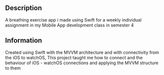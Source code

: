## Description

A breathing exercise app i made using Swift for a weekly individual assignment in my Mobile App development class in semester 4

## Information

Created using Swift with the MVVM architecture and with connectivity from the iOS to watchOS,
This project taught me how to connect and the behaviour of iOS - watchOS connections and applying the MVVM structure to them
